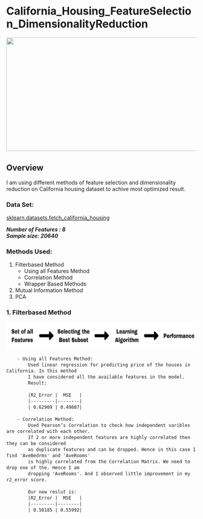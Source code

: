 # California_Housing_FeatureSelection_DimensionalityReduction

<img src="https://github.com/skp163/California_Housing_FeatureSelection_DimensionalityReduction/blob/main/Assets/Feature%20Selection%20%26%20Dimensionality%20Reduction%20(1).gif" width="800" height="300" />

## Overview
I am using different methods of feature selection and dimensionality reduction on California housing dataset to achive most optimized result. 

### Data Set: <br/>
[sklearn.datasets.fetch_california_housing](https://scikit-learn.org/stable/modules/generated/sklearn.datasets.fetch_california_housing.html)

***Number of Features : 8*** <br/>
***Sample size: 20640***

### Methods Used:
1. Filterbased Method
    - Using all Features Method
    - Correlation Method
    - Wrapper Based Methods
2. Mutual Information Method
3. PCA


### 1. Filterbased Method

<img src="https://github.com/skp163/California_Housing_FeatureSelection_DimensionalityReduction/blob/main/Assets/Filter_1.png" width="600" height="70" />

        - Using all Features Method:
            Used linear regression for predicting price of the houses in California. In this method
            I have considered all the available features in the model.
            Result:

            |R2_Error |  MSE   |
            |---------|--------|
            | 0.62909 | 0.49887|

        - Correlation Method:
            Used Pearson’s Correlation to check how independent varibles are correlated with each other.
            If 2 or more independent features are highly correlated then they can be considered
            as duplicate features and can be dropped. Hence in this case I find 'AveBedrms' and 'AveRooms'
            is highly correlated from the Correlation Matrix. We need to drop one of the. Hence I am
            dropping 'AveRooms'. And I observed little improvement in my r2_error score.

            Our new reslut is:
            |R2_Error |  MSE   |
            |---------|--------|
            | 0.58185 | 0.55992|
